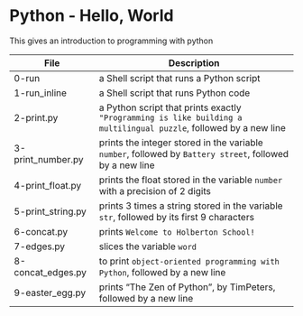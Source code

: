 # Python - Hello, World
This gives an introduction to programming with python

|File		|Description					|
|-----------|-----------------------------------------|
|0-run	|a Shell script that runs a Python script	|
|1-run_inline|a Shell script that runs Python code	|
|2-print.py |a Python script that prints exactly `"Programming is like building a multilingual puzzle`, followed by a new line|
|3-print_number.py |prints the integer stored in the variable `number`, followed by `Battery street`, followed by a new line|
|4-print_float.py |prints the float stored in the variable `number` with a precision of 2 digits|
|5-print_string.py |prints 3 times a string stored in the variable `str`, followed by its first 9 characters|
|6-concat.py |prints `Welcome to Holberton School!`|
|7-edges.py |slices the variable `word` |
|8-concat_edges.py |to print `object-oriented programming with Python`, followed by a new line|
|9-easter_egg.py |prints “The Zen of Python”, by TimPeters, followed by a new line|

